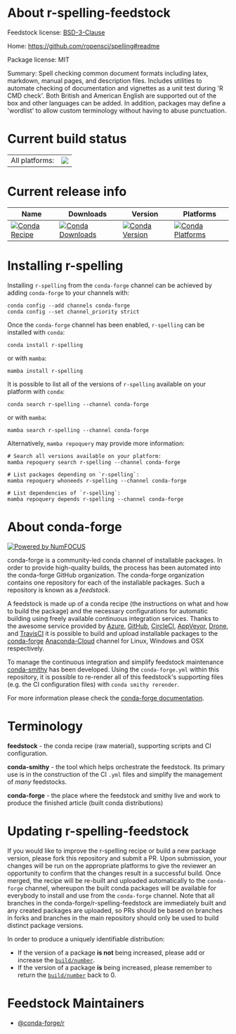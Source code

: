 About r-spelling-feedstock
==========================

Feedstock license: [BSD-3-Clause](https://github.com/conda-forge/r-spelling-feedstock/blob/main/LICENSE.txt)

Home: https://github.com/ropensci/spelling#readme

Package license: MIT

Summary: Spell checking common document formats including latex, markdown, manual pages, and description files. Includes utilities to automate checking of documentation and  vignettes as a unit test during 'R CMD check'. Both British and American English are  supported out of the box and other languages can be added. In addition, packages may define a 'wordlist' to allow custom terminology without having to abuse punctuation.

Current build status
====================


<table><tr><td>All platforms:</td>
    <td>
      <a href="https://dev.azure.com/conda-forge/feedstock-builds/_build/latest?definitionId=1661&branchName=main">
        <img src="https://dev.azure.com/conda-forge/feedstock-builds/_apis/build/status/r-spelling-feedstock?branchName=main">
      </a>
    </td>
  </tr>
</table>

Current release info
====================

| Name | Downloads | Version | Platforms |
| --- | --- | --- | --- |
| [![Conda Recipe](https://img.shields.io/badge/recipe-r--spelling-green.svg)](https://anaconda.org/conda-forge/r-spelling) | [![Conda Downloads](https://img.shields.io/conda/dn/conda-forge/r-spelling.svg)](https://anaconda.org/conda-forge/r-spelling) | [![Conda Version](https://img.shields.io/conda/vn/conda-forge/r-spelling.svg)](https://anaconda.org/conda-forge/r-spelling) | [![Conda Platforms](https://img.shields.io/conda/pn/conda-forge/r-spelling.svg)](https://anaconda.org/conda-forge/r-spelling) |

Installing r-spelling
=====================

Installing `r-spelling` from the `conda-forge` channel can be achieved by adding `conda-forge` to your channels with:

```
conda config --add channels conda-forge
conda config --set channel_priority strict
```

Once the `conda-forge` channel has been enabled, `r-spelling` can be installed with `conda`:

```
conda install r-spelling
```

or with `mamba`:

```
mamba install r-spelling
```

It is possible to list all of the versions of `r-spelling` available on your platform with `conda`:

```
conda search r-spelling --channel conda-forge
```

or with `mamba`:

```
mamba search r-spelling --channel conda-forge
```

Alternatively, `mamba repoquery` may provide more information:

```
# Search all versions available on your platform:
mamba repoquery search r-spelling --channel conda-forge

# List packages depending on `r-spelling`:
mamba repoquery whoneeds r-spelling --channel conda-forge

# List dependencies of `r-spelling`:
mamba repoquery depends r-spelling --channel conda-forge
```


About conda-forge
=================

[![Powered by
NumFOCUS](https://img.shields.io/badge/powered%20by-NumFOCUS-orange.svg?style=flat&colorA=E1523D&colorB=007D8A)](https://numfocus.org)

conda-forge is a community-led conda channel of installable packages.
In order to provide high-quality builds, the process has been automated into the
conda-forge GitHub organization. The conda-forge organization contains one repository
for each of the installable packages. Such a repository is known as a *feedstock*.

A feedstock is made up of a conda recipe (the instructions on what and how to build
the package) and the necessary configurations for automatic building using freely
available continuous integration services. Thanks to the awesome service provided by
[Azure](https://azure.microsoft.com/en-us/services/devops/), [GitHub](https://github.com/),
[CircleCI](https://circleci.com/), [AppVeyor](https://www.appveyor.com/),
[Drone](https://cloud.drone.io/welcome), and [TravisCI](https://travis-ci.com/)
it is possible to build and upload installable packages to the
[conda-forge](https://anaconda.org/conda-forge) [Anaconda-Cloud](https://anaconda.org/)
channel for Linux, Windows and OSX respectively.

To manage the continuous integration and simplify feedstock maintenance
[conda-smithy](https://github.com/conda-forge/conda-smithy) has been developed.
Using the ``conda-forge.yml`` within this repository, it is possible to re-render all of
this feedstock's supporting files (e.g. the CI configuration files) with ``conda smithy rerender``.

For more information please check the [conda-forge documentation](https://conda-forge.org/docs/).

Terminology
===========

**feedstock** - the conda recipe (raw material), supporting scripts and CI configuration.

**conda-smithy** - the tool which helps orchestrate the feedstock.
                   Its primary use is in the construction of the CI ``.yml`` files
                   and simplify the management of *many* feedstocks.

**conda-forge** - the place where the feedstock and smithy live and work to
                  produce the finished article (built conda distributions)


Updating r-spelling-feedstock
=============================

If you would like to improve the r-spelling recipe or build a new
package version, please fork this repository and submit a PR. Upon submission,
your changes will be run on the appropriate platforms to give the reviewer an
opportunity to confirm that the changes result in a successful build. Once
merged, the recipe will be re-built and uploaded automatically to the
`conda-forge` channel, whereupon the built conda packages will be available for
everybody to install and use from the `conda-forge` channel.
Note that all branches in the conda-forge/r-spelling-feedstock are
immediately built and any created packages are uploaded, so PRs should be based
on branches in forks and branches in the main repository should only be used to
build distinct package versions.

In order to produce a uniquely identifiable distribution:
 * If the version of a package **is not** being increased, please add or increase
   the [``build/number``](https://docs.conda.io/projects/conda-build/en/latest/resources/define-metadata.html#build-number-and-string).
 * If the version of a package **is** being increased, please remember to return
   the [``build/number``](https://docs.conda.io/projects/conda-build/en/latest/resources/define-metadata.html#build-number-and-string)
   back to 0.

Feedstock Maintainers
=====================

* [@conda-forge/r](https://github.com/conda-forge/r/)

